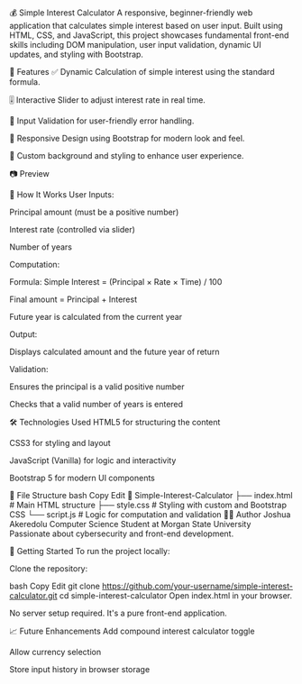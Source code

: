 💰 Simple Interest Calculator
A responsive, beginner-friendly web application that calculates simple interest based on user input. Built using HTML, CSS, and JavaScript, this project showcases fundamental front-end skills including DOM manipulation, user input validation, dynamic UI updates, and styling with Bootstrap.

🚀 Features
✅ Dynamic Calculation of simple interest using the standard formula.

🎚️ Interactive Slider to adjust interest rate in real time.

🧠 Input Validation for user-friendly error handling.

📱 Responsive Design using Bootstrap for modern look and feel.

🎨 Custom background and styling to enhance user experience.

📷 Preview

🧮 How It Works
User Inputs:

Principal amount (must be a positive number)

Interest rate (controlled via slider)

Number of years

Computation:

Formula: Simple Interest = (Principal × Rate × Time) / 100

Final amount = Principal + Interest

Future year is calculated from the current year

Output:

Displays calculated amount and the future year of return

Validation:

Ensures the principal is a valid positive number

Checks that a valid number of years is entered

🛠️ Technologies Used
HTML5 for structuring the content

CSS3 for styling and layout

JavaScript (Vanilla) for logic and interactivity

Bootstrap 5 for modern UI components

🧾 File Structure
bash
Copy
Edit
📁 Simple-Interest-Calculator
├── index.html         # Main HTML structure
├── style.css          # Styling with custom and Bootstrap CSS
└── script.js          # Logic for computation and validation
🧑‍💻 Author
Joshua Akeredolu
Computer Science Student at Morgan State University
Passionate about cybersecurity and front-end development.

📌 Getting Started
To run the project locally:

Clone the repository:

bash
Copy
Edit
git clone https://github.com/your-username/simple-interest-calculator.git
cd simple-interest-calculator
Open index.html in your browser.

No server setup required. It's a pure front-end application.

📈 Future Enhancements
Add compound interest calculator toggle

Allow currency selection

Store input history in browser storage

